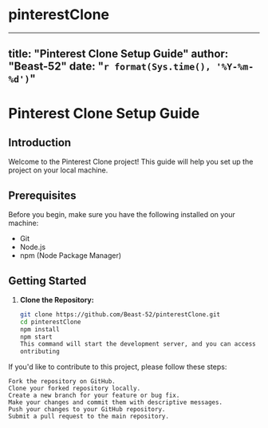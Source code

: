 # pinterestClone

---
title: "Pinterest Clone Setup Guide"
author: "Beast-52"
date: "`r format(Sys.time(), '%Y-%m-%d')`"
---

# Pinterest Clone Setup Guide

## Introduction

Welcome to the Pinterest Clone project! This guide will help you set up the project on your local machine.

## Prerequisites

Before you begin, make sure you have the following installed on your machine:

- Git
- Node.js
- npm (Node Package Manager)

## Getting Started

1. **Clone the Repository:**

   ```bash
   git clone https://github.com/Beast-52/pinterestClone.git
   cd pinterestClone
   npm install
   npm start 
   This command will start the development server, and you can access the Pinterest clone in your web browser at http://localhost:3000. ```
   ontributing

If you'd like to contribute to this project, please follow these steps:

    Fork the repository on GitHub.
    Clone your forked repository locally.
    Create a new branch for your feature or bug fix.
    Make your changes and commit them with descriptive messages.
    Push your changes to your GitHub repository.
    Submit a pull request to the main repository. 
